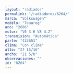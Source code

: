 ```yaml
---
layout: "radiador"
permalink: "/radiadores/6264/"
marca: "Volkswagen"
modelo: "Touareg"
ano: "2006"
motor: "V6 3.6 V8 4.2"
transmision: "Automática"
parte: "433651"
clima: "Con clima"
alto: "27 15/16"
ancho: "21 5/8"
observaciones: ""
id: "6264"
---
```


